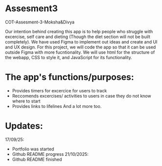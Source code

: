 # Assesment3
COT-Assesment-3-Moksha&amp;Divya

Our intention behind creating this app is to help people who struggle with excercise, self care and dieting (Though the diet section will not be built completely). We have used Figma to implement out ideas and create and UI and UX design. For this project, we will code the app so that it can be used outside Figma with more fucntionality. We will use html for the structure of the webapp, CSS to style it, and JavaScript for its functionality. 
# The app's functions/purposes:
  - Provides timers for excercice for users to track
  - Reccomends excercises/ activities to users in case they do not know where to start
  - Provides links to lifelines
And a lot more too.

# Updates:
17/09/25:
  - Portfolio was started
  - Github README progress
21/10/2025:
  - Github README finished

